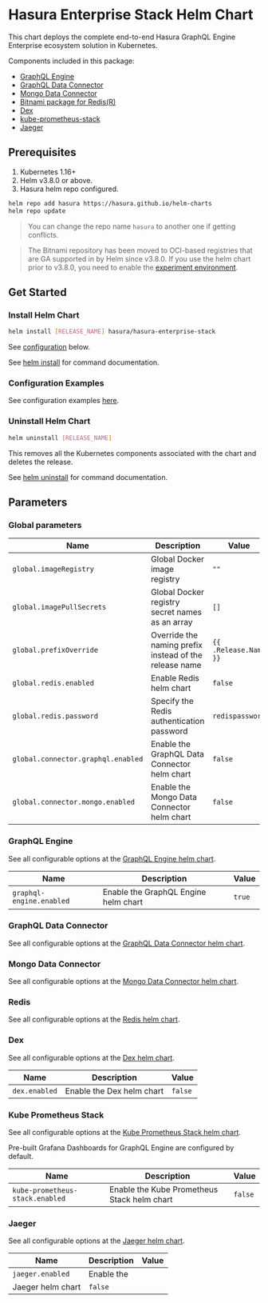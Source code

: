 # Hasura Enterprise Stack Helm Chart

This chart deploys the complete end-to-end Hasura GraphQL Engine Enterprise ecosystem solution in Kubernetes.

Components included in this package:

- [GraphQL Engine](../graphql-engine) 
- [GraphQL Data Connector](../graphql-data-connector)
- [Mongo Data Connector](../mongo-data-connector)
- [Bitnami package for Redis(R)](https://github.com/bitnami/charts/tree/main/bitnami/redis)
- [Dex](https://github.com/dexidp/helm-charts/tree/master/charts/dex)
- [kube-prometheus-stack](https://github.com/prometheus-community/helm-charts/tree/main/charts/kube-prometheus-stack)
- [Jaeger](https://github.com/jaegertracing/helm-charts)

## Prerequisites

1. Kubernetes 1.16+
2. Helm v3.8.0 or above. 
3. Hasura helm repo configured.

```bash
helm repo add hasura https://hasura.github.io/helm-charts
helm repo update
```

> You can change the repo name `hasura` to another one if getting conflicts.

> The Bitnami repository has been moved to OCI-based registries that are GA supported in by Helm since v3.8.0. If you use the helm chart prior to v3.8.0, you need to enable the [experiment environment](https://helm.sh/docs/topics/registries/#oci-support-prior-to-v380).  

## Get Started

### Install Helm Chart

```bash
helm install [RELEASE_NAME] hasura/hasura-enterprise-stack
```
See [configuration](#parameters) below.

See [helm install](https://helm.sh/docs/helm/helm_install/) for command documentation.

### Configuration Examples

See configuration examples [here](./examples). 

### Uninstall Helm Chart

```bash
helm uninstall [RELEASE_NAME]
```

This removes all the Kubernetes components associated with the chart and deletes the release.

See [helm uninstall](https://helm.sh/docs/helm/helm_uninstall/) for command documentation.

## Parameters 

### Global parameters

| Name                               | Description                                            | Value                 |
| ---------------------------------- | ------------------------------------------------------ | --------------------- |
| `global.imageRegistry`             | Global Docker image registry                           | `""`                  |
| `global.imagePullSecrets`          | Global Docker registry secret names as an array        | `[]`                  |
| `global.prefixOverride`            | Override the naming prefix instead of the release name | `{{ .Release.Name }}` |
| `global.redis.enabled`             | Enable Redis helm chart                                | `false`               |
| `global.redis.password`            | Specify the Redis authentication password              | `redispassword`       |
| `global.connector.graphql.enabled` | Enable the GraphQL Data Connector helm chart           | `false`               |
| `global.connector.mongo.enabled`   | Enable the Mongo Data Connector helm chart             | `false`               |

### GraphQL Engine

See all configurable options at the [GraphQL Engine helm chart](../graphql-engine). 

| Name                     | Description                          | Value  |
| ------------------------ | ------------------------------------ | ------ |
| `graphql-engine.enabled` | Enable the GraphQL Engine helm chart | `true` |

### GraphQL Data Connector

See all configurable options at the [GraphQL Data Connector helm chart](../graphql-data-connector). 

### Mongo Data Connector

See all configurable options at the [Mongo Data Connector helm chart](../mongo-data-connector). 

### Redis

See all configurable options at the [Redis helm chart](https://github.com/bitnami/charts/tree/main/bitnami/redis). 

### Dex

See all configurable options at the [Dex helm chart](https://github.com/dexidp/helm-charts/tree/master/charts/dex). 

| Name          | Description               | Value   |
| ------------- | ------------------------- | ------- |
| `dex.enabled` | Enable the Dex helm chart | `false` |

### Kube Prometheus Stack

See all configurable options at the [Kube Prometheus Stack helm chart](https://github.com/prometheus-community/helm-charts/blob/main/charts/kube-prometheus-stack/values.yaml). 

Pre-built Grafana Dashboards for GraphQL Engine are configured by default.

| Name                            | Description                                 | Value   |
| ------------------------------- | ------------------------------------------- | ------- |
| `kube-prometheus-stack.enabled` | Enable the Kube Prometheus Stack helm chart | `false` |

### Jaeger

See all configurable options at the [Jaeger helm chart](https://github.com/jaegertracing/helm-charts). 

| Name              | Description | Value |
| ----------------- | ----------- | ----- |
| `jaeger.enabled`  | Enable the  |
| Jaeger helm chart | `false`     |
